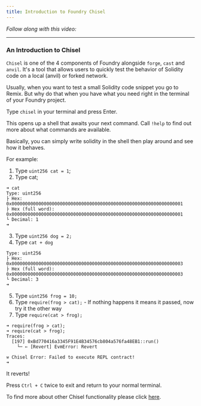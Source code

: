```yaml
---
title: Introduction to Foundry Chisel
---
```


_Follow along with this video:_

---

### An Introduction to Chisel

`Chisel` is one of the 4 components of Foundry alongside `forge`, `cast` and `anvil`. It's a tool that allows users to quickly test the behavior of Solidity code on a local (anvil) or forked network.

Usually, when you want to test a small Solidity code snippet you go to Remix. But why do that when you have what you need right in the terminal of your Foundry project.

Type `chisel` in your terminal and press Enter.

This opens up a shell that awaits your next command. Call `!help` to find out more about what commands are available.

Basically, you can simply write solidity in the shell then play around and see how it behaves.

For example:

1. Type `uint256 cat = 1`;
2. Type cat;

```
➜ cat
Type: uint256
├ Hex: 0x0000000000000000000000000000000000000000000000000000000000000001
├ Hex (full word): 0x0000000000000000000000000000000000000000000000000000000000000001
└ Decimal: 1
➜ 
```

3. Type `uint256 dog = 2;`
4. Type `cat + dog`

```
Type: uint256
├ Hex: 0x0000000000000000000000000000000000000000000000000000000000000003
├ Hex (full word): 0x0000000000000000000000000000000000000000000000000000000000000003
└ Decimal: 3
➜ 
```

5. Type `uint256 frog = 10;`
6. Type `require(frog > cat);` - If nothing happens it means it passed, now try it the other way
7. Type `require(cat > frog);`

```
➜ require(frog > cat);
➜ require(cat > frog);
Traces:
  [197] 0xBd770416a3345F91E4B34576cb804a576fa48EB1::run()
    └─ ← [Revert] EvmError: Revert

⚒️ Chisel Error: Failed to execute REPL contract!
➜ 
```

It reverts!

Press `Ctrl + C` twice to exit and return to your normal terminal.

To find more about other Chisel functionality please click [here](https://book.getfoundry.sh/reference/chisel/).
